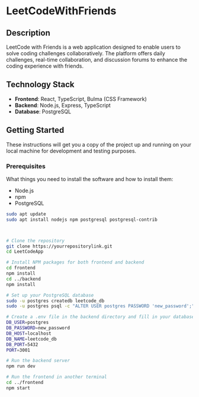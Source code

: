 # LeetCodeWithFriends

## Description
LeetCode with Friends is a web application designed to enable users to solve coding challenges collaboratively. The platform offers daily challenges, real-time collaboration, and discussion forums to enhance the coding experience with friends.

## Technology Stack
- **Frontend**: React, TypeScript, Bulma (CSS Framework)
- **Backend**: Node.js, Express, TypeScript
- **Database**: PostgreSQL

## Getting Started

These instructions will get you a copy of the project up and running on your local machine for development and testing purposes.

### Prerequisites

What things you need to install the software and how to install them:

- Node.js
- npm
- PostgreSQL

```bash
sudo apt update
sudo apt install nodejs npm postgresql postgresql-contrib



# Clone the repository
git clone https://yourrepositorylink.git
cd LeetCodeApp

# Install NPM packages for both frontend and backend
cd frontend
npm install
cd ../backend
npm install

# Set up your PostgreSQL database
sudo -u postgres createdb leetcode_db
sudo -u postgres psql -c "ALTER USER postgres PASSWORD 'new_password';"

# Create a .env file in the backend directory and fill in your database details and other configurations:
DB_USER=postgres
DB_PASSWORD=new_password
DB_HOST=localhost
DB_NAME=leetcode_db
DB_PORT=5432
PORT=3001

# Run the backend server
npm run dev

# Run the frontend in another terminal
cd ../frontend
npm start
